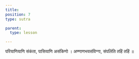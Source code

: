 ```yaml
---
title: 
position: 7
type: sutra

parent:
  type: lesson

---
```


परियाणियाणि संकंता, पासियाणि असंकिणो ।
अण्णाणभयसंविग्गा, संपलिंति तहिं तहिं ॥